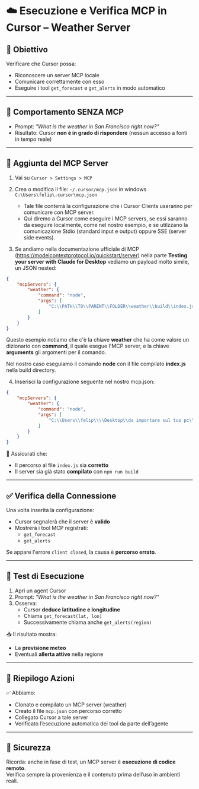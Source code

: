 # ☁️ Esecuzione e Verifica MCP in Cursor – Weather Server

## 🎯 Obiettivo

Verificare che Cursor possa:
- Riconoscere un server MCP locale
- Comunicare correttamente con esso
- Eseguire i tool `get_forecast` e `get_alerts` in modo automatico

---

## 🔄 Comportamento SENZA MCP

- Prompt: _"What is the weather in San Francisco right now?"_
- Risultato: Cursor **non è in grado di rispondere** (nessun accesso a fonti in tempo reale)

---

## 🧰 Aggiunta del MCP Server

1. Vai su `Cursor > Settings > MCP`
2. Crea o modifica il file: `~/.cursor/mcp.json` in windows `C:\Users\felip\.cursor\mcp.json`
    - Tale file conterrà la configurazione che i Cursor Clients useranno per comunicare con MCP server.
    - Qui diremo a Cursor come eseguire i MCP servers, se essi saranno da eseguire localmente, come nel nostro esempio, e se utilzzano la comunicazione Stdio (standard input e output) oppure SSE (server side events).

3. Se andiamo nella documentazione ufficiale di MCP (https://modelcontextprotocol.io/quickstart/server) nella parte **Testing your server with Claude for Desktop** vediamo un payload molto simile, un JSON nested:
```json
{
    "mcpServers": {
        "weather": {
            "command": "node",
            "args": [
                "C:\\PATH\\TO\\PARENT\\FOLDER\\weather\\build\\index.js"
            ]
        }
    }
}
```

Questo esempio notiamo che c'è la chiave **weather** che ha come valore un dizionario con **command**, il quale esegue l'MCP server, e la chiave **arguments** gli argomenti per il comando.

Nel nostro caso eseguiamo il comando **node** con il file compilato **index.js** nella build directory. 

4. Inserisci la configurazione seguente nel nostro mcp.json:

````json
{
    "mcpServers": {
        "weather": {
            "command": "node",
            "args": [
                "C:\\Users\\felip\\\\Desktop\\da importare sul tuo pc\\MCP\\mcp-servers\\quickstart-resources\\weather-server-typescript\\build\\index.js"
            ]
        }
    }
}
````

📌 Assicurati che:
- Il percorso al file `index.js` sia **corretto**
- Il server sia già stato **compilato** con `npm run build`

---

## ✅ Verifica della Connessione

Una volta inserita la configurazione:
- Cursor segnalerà che il server è **valido**
- Mostrerà i tool MCP registrati:
  - `get_forecast`
  - `get_alerts`

Se appare l'errore `client closed`, la causa è **percorso errato**.

---

## 🚀 Test di Esecuzione

1. Apri un agent Cursor
2. Prompt: _"What is the weather in San Francisco right now?"_
3. Osserva:
   - Cursor **deduce latitudine e longitudine**
   - Chiama `get_forecast(lat, lon)`
   - Successivamente chiama anche `get_alerts(region)`

📥 Il risultato mostra:
- La **previsione meteo**
- Eventuali **allerta attive** nella regione

---

## 🔄 Riepilogo Azioni

✅ Abbiamo:
- Clonato e compilato un MCP server (weather)
- Creato il file `mcp.json` con percorso corretto
- Collegato Cursor a tale server
- Verificato l’esecuzione automatica dei tool da parte dell’agente

---

## 🔐 Sicurezza

Ricorda: anche in fase di test, un MCP server è **esecuzione di codice remoto**.  
Verifica sempre la provenienza e il contenuto prima dell’uso in ambienti reali.

